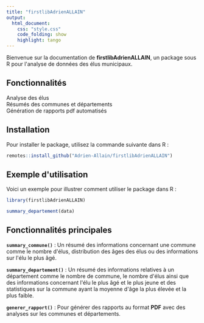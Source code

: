 ```yaml
---
title: "firstlibAdrienALLAIN"
output:
  html_document:
    css: "style.css"
    code_folding: show
    highlight: tango
---
```



<!-- badges: start -->
<!-- badges: end -->

Bienvenue sur la documentation de **firstlibAdrienALLAIN**, un package sous R pour l'analyse de données des élus municipaux.


## Fonctionnalités 

<div class="bubble">Analyse des élus</div> 
<div class="bubble">Résumés des communes et départements</div> 
<div class="bubble">Génération de rapports pdf automatisés</div>


## Installation

Pour installer le package, utilisez la commande suivante dans R :
``` r
remotes::install_github("Adrien-Allain/firstlibAdrienALLAIN")
```

## Exemple d'utilisation 

Voici un exemple pour illustrer comment utiliser le package dans R : 
``` r
library(firstlibAdrienALLAIN)

summary_departement(data)
```

## Fonctionnalités principales

**`summary_commune()`** : Un résumé des informations concernant une commune comme le nombre d'élus, distribution des âges des élus ou des informations sur l'élu le plus âgé.

**`summary_departement()`** : Un résumé des informations relatives à un département comme le nombre de commune, le nombre d'élus ainsi que des informations concernant l'élu le plus âgé et le plus jeune et des statistiques sur la commune ayant la moyenne d'âge la plus élevée et la plus faible.

**`generer_rapport()`** : Pour générer des rapports au format **PDF** avec des analyses sur les communes et départements.






